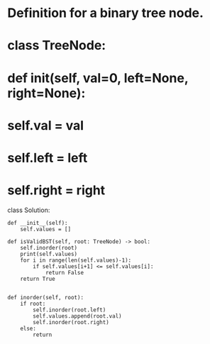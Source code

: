 # Definition for a binary tree node.
# class TreeNode:
#     def __init__(self, val=0, left=None, right=None):
#         self.val = val
#         self.left = left
#         self.right = right
class Solution:
    
    def __init__(self):
        self.values = []
    
    def isValidBST(self, root: TreeNode) -> bool:
        self.inorder(root)
        print(self.values)
        for i in range(len(self.values)-1):
            if self.values[i+1] <= self.values[i]:
                return False
        return True
        
        
    def inorder(self, root):
        if root:
            self.inorder(root.left)
            self.values.append(root.val)
            self.inorder(root.right)
        else:
            return
